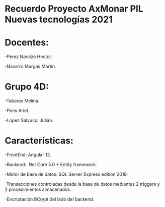 # Recuerdo Proyecto AxMonar PIL Nuevas tecnologías 2021

# Docentes:

-Perez Narcizo Hector.

-Navarro Murgas Martín.

# Grupo 4D:

-Tabares Melina.

-Pons Ariel.

-López Salvucci Julián.

# Características:

-FrontEnd: Angular 12.

-Backend: .Net Core 5.0 + Entity framework.

-Motor de base de datos: SQL Server Express edition 2019.

-Transacciones controladas desde la base de datos mediantes 2 triggers y 2 procedimientos almacenados.

-Encriptación BCrypt del lado del backend.
